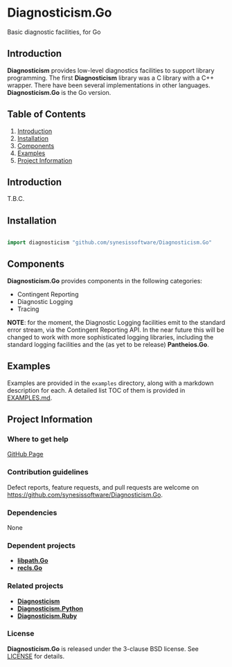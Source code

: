 # Diagnosticism.Go
Basic diagnostic facilities, for Go

## Introduction

**Diagnosticism** provides low-level diagnostics facilities to support library programming. The first **Diagnosticism** library was a C library with a C++ wrapper. There have been several implementations in other languages. **Diagnosticism.Go** is the
Go version.

## Table of Contents

1. [Introduction](#introduction)
2. [Installation](#installation)
3. [Components](#components)
4. [Examples](#examples)
5. [Project Information](#project-information)

## Introduction

T.B.C.

## Installation

```Go

import diagnosticism "github.com/synesissoftware/Diagnosticism.Go"
```

## Components

**Diagnosticism.Go** provides components in the following categories:

* Contingent Reporting
* Diagnostic Logging
* Tracing

**NOTE**: for the moment, the Diagnostic Logging facilities emit to the standard error stream, via the Contingent Reporting API. In the near future this will be changed to work with more sophisticated logging libraries, including the standard logging facilities and the (as yet to be release) **Pantheios.Go**.

## Examples

Examples are provided in the ```examples``` directory, along with a markdown description for each. A detailed list TOC of them is provided in [EXAMPLES.md](./EXAMPLES.md).

## Project Information

### Where to get help

[GitHub Page](https://github.com/synesissoftware/Diagnosticism.Go "GitHub Page")

### Contribution guidelines

Defect reports, feature requests, and pull requests are welcome on https://github.com/synesissoftware/Diagnosticism.Go.

### Dependencies

None

### Dependent projects

* [**libpath.Go**](https://github.com/synesissoftware/libpath.Go/)
* [**recls.Go**](https://github.com/synesissoftware/recls.Go/)

### Related projects

* [**Diagnosticism**](https://github.com/synesissoftware/Diagnosticism/)
* [**Diagnosticism.Python**](https://github.com/synesissoftware/Diagnosticism.Python/)
* [**Diagnosticism.Ruby**](https://github.com/synesissoftware/Diagnosticism.Ruby/)

### License

**Diagnosticism.Go** is released under the 3-clause BSD license. See [LICENSE](./LICENSE) for details.

